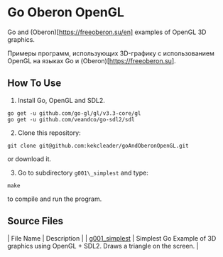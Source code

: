 # Go Oberon OpenGL

Go and (Oberon)[https://freeoberon.su/en] examples of OpenGL 3D graphics.

Примеры программ, использующих 3D-графику с использованием OpenGL на языках Go и (Oberon)[https://freeoberon.su].

## How To Use
1. Install Go, OpenGL and SDL2.
```
go get -u github.com/go-gl/gl/v3.3-core/gl
go get -u github.com/veandco/go-sdl2/sdl
```

2. Clone this repository:
```
git clone git@github.com:kekcleader/goAndOberonOpenGL.git
```
or download it.

3. Go to subdirectory `g001\_simplest` and type:
```
make
```
to compile and run the program.

## Source Files

| File Name | Description |
| [g001\_simplest](g001_simplest/g001_simplest.go) | Simplest Go Example of 3D graphics using OpenGL + SDL2. Draws a triangle on the screen. |
